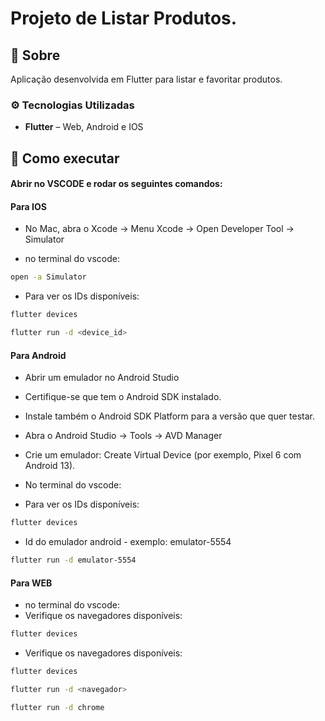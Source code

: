 # Projeto de Listar Produtos.
## 📌 Sobre

Aplicação desenvolvida em Flutter para listar e favoritar produtos.

### ⚙️ Tecnologias Utilizadas
- **Flutter** –  Web, Android e IOS

## 🚀 Como executar

#### Abrir no VSCODE e rodar os seguintes comandos:

#### Para IOS 

- No Mac, abra o Xcode → Menu Xcode → Open Developer Tool → Simulator

- no terminal do vscode:
```bash
open -a Simulator
```
- Para ver os IDs disponíveis:
```bash
flutter devices
```

```bash
flutter run -d <device_id>
```

#### Para Android

- Abrir um emulador no Android Studio
- Certifique-se que tem o Android SDK instalado.
- Instale também o Android SDK Platform para a versão que quer testar.
- Abra o Android Studio → Tools → AVD Manager
- Crie um emulador: Create Virtual Device (por exemplo, Pixel 6 com Android 13).

- No terminal do vscode:
- Para ver os IDs disponíveis:
```bash
flutter devices
```

- Id do emulador android - exemplo: emulator-5554
```bash
flutter run -d emulator-5554
```

#### Para WEB
- no terminal do vscode:
- Verifique os navegadores disponíveis:
```bash
flutter devices
```

- Verifique os navegadores disponíveis:

```bash
flutter devices
```

```bash
flutter run -d <navegador>
```

```bash
flutter run -d chrome
```



